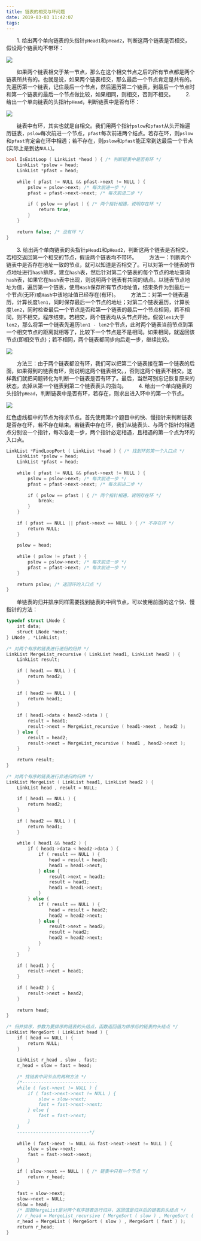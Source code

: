 ```yaml
---
title: 链表的相交与环问题
date: 2019-03-03 11:42:07
tags:
---
```

&emsp;&emsp;1. 给出两个单向链表的头指针`pHead1`和`pHead2`，判断这两个链表是否相交，假设两个链表均不带环：

<img src="./链表的相交与环问题/1.png">

&emsp;&emsp;如果两个链表相交于某一节点，那么在这个相交节点之后的所有节点都是两个链表所共有的。也就是说，如果两个链表相交，那么最后一个节点肯定是共有的。先遍历第一个链表，记住最后一个节点，然后遍历第二个链表，到最后一个节点时和第一个链表的最后一个节点做比较，如果相同，则相交，否则不相交。
&emsp;&emsp;2. 给出一个单向链表的头指针`pHead`，判断链表中是否有环：

<img src="./链表的相交与环问题/2.png">

&emsp;&emsp;链表中有环，其实也就是自相交。我们用两个指针`pslow`和`pfast`从头开始遍历链表，`pslow`每次前进一个节点，`pfast`每次前进两个结点。若存在环，则`pslow`和`pfast`肯定会在环中相遇；若不存在，则`pslow`和`pfast`能正常到达最后一个节点(实际上是到达`NULL`)。

``` cpp
bool IsExitLoop ( LinkList *head ) { /* 判断链表中是否有环 */
    LinkList *pslow = head;
    LinkList *pfast = head;
​
    while ( pfast != NULL && pfast->next != NULL ) {
        pslow = pslow->next; /* 每次前进一步 */
        pfast = pfast->next->next; /* 每次前进二步 */
​
        if ( pslow == pfast ) { /* 两个指针相遇，说明存在环 */
            return true;
        }
    }
​
    return false; /* 没有环 */
}
```

&emsp;&emsp;3. 给出两个单向链表的头指针`pHead1`和`pHead2`，判断这两个链表是否相交，若相交返回第一个相交的节点，假设两个链表均不带环。
&emsp;&emsp;方法一：判断两个链表中是否存在地址一致的节点，就可以知道是否相交了。可以对第一个链表的节点地址进行`hash`排序，建立`hash`表，然后针对第二个链表的每个节点的地址查询`hash`表，如果它在`hash`表中出现，则说明两个链表有共同的结点。以链表节点地址为值，遍历第一个链表，使用`Hash`保存所有节点地址值，结束条件为到最后一个节点(无环)或`Hash`中该地址值已经存在(有环)。
&emsp;&emsp;方法二：对第一个链表遍历，计算长度`len1`，同时保存最后一个节点的地址；对第二个链表遍历，计算长度`len2`，同时检查最后一个节点是否和第一个链表的最后一个节点相同，若不相同，则不相交，程序结束。若相交，两个链表均从头节点开始，假设`len1`大于`len2`，那么将第一个链表先遍历`len1 - len2`个节点，此时两个链表当前节点到第一个相交节点的距离就相等了，比较下一个节点是不是相同。如果相同，就返回该节点(即相交节点)；若不相同，两个链表都同步向后走一步，继续比较。

<img src="./链表的相交与环问题/3.png">

&emsp;&emsp;方法三：由于两个链表都没有环，我们可以把第二个链表接在第一个链表的后面，如果得到的链表有环，则说明这两个链表相交。，否则这两个链表不相交。这样我们就把问题转化为判断一个链表是否有环了。最后，当然可别忘记恢复原来的状态，去掉从第一个链表到第二个链表表头的指向。
&emsp;&emsp;4. 给出一个单向链表的头指针`pHead`，判断链表中是否有环，若存在，则求出进入环中的第一个节点。

<img src="./链表的相交与环问题/4.png">

红色虚线框中的节点为待求节点。首先使用第`2`个题目中的快、慢指针来判断链表是否存在环，若不存在结束。若链表中存在环，我们从链表头、与两个指针的相遇点分别设一个指针，每次各走一步，两个指针必定相遇，且相遇的第一个点为环的入口点。

``` cpp
LinkList *FindLoopPort ( LinkList *head ) { /* 找到环的第一个入口点 */
    LinkList *pslow = head;
    LinkList *pfast = head;
​
    while ( pfast != NULL && pfast->next != NULL ) {
        pslow = pslow->next; /* 每次前进一步 */
        pfast = pfast->next->next; /* 每次前进二步 */
​
        if ( pslow == pfast ) { /* 两个指针相遇，说明存在环 */
            break;
        }
    }
​
    if ( pfast == NULL || pfast->next == NULL ) { /* 不存在环 */
        return NULL;
    }
​
    pslow = head;
​
    while ( pslow != pfast ) {
        pslow = pslow->next; /* 每次前进一步 */
        pfast = pfast->next; /* 每次前进一步 */
    }
​
    return pslow; /* 返回环的入口点 */
}
```

&emsp;&emsp;单链表的归并排序同样需要找到链表的中间节点，可以使用前面的这个快、慢指针的方法：

``` cpp
typedef struct LNode {
    int data;
    struct LNode *next;
} LNode , *LinkList;
​
/* 对两个有序的链表进行递归的归并 */
LinkList MergeList_recursive ( LinkList head1, LinkList head2 ) {
    LinkList result;
​
    if ( head1 == NULL ) {
        return head2;
    }
​
    if ( head2 == NULL ) {
        return head1;
    }
​
    if ( head1->data < head2->data ) {
        result = head1;
        result->next = MergeList_recursive ( head1->next , head2 );
    } else {
        result = head2;
        result->next = MergeList_recursive ( head1 , head2->next );
    }
​
    return result;
}
​
/* 对两个有序的链表进行非递归的归并 */
LinkList MergeList ( LinkList head1, LinkList head2 ) {
    LinkList head , result = NULL;
​
    if ( head1 == NULL ) {
        return head2;
    }
​
    if ( head2 == NULL ) {
        return head1;
    }
​
    while ( head1 && head2 ) {
        if ( head1->data < head2->data ) {
            if ( result == NULL ) {
                head = result = head1;
                head1 = head1->next;
            } else {
                result->next = head1;
                result = head1;
                head1 = head1->next;
            }
        } else {
            if ( result == NULL ) {
                head = result = head2;
                head2 = head2->next;
            } else {
                result->next = head2;
                result = head2;
                head2 = head2->next;
            }
        }
    }
​
    if ( head1 ) {
        result->next = head1;
    }
​
    if ( head2 ) {
        result->next = head2;
    }
​
    return head;
}
​
/* 归并排序，参数为要排序的链表的头结点，函数返回值为排序后的链表的头结点 */
LinkList MergeSort ( LinkList head ) {
    if ( head == NULL ) {
        return NULL;
    }
​
    LinkList r_head , slow , fast;
    r_head = slow = fast = head;
​
    /* 找链表中间节点的两种方法 */
    /*----------------------------
    while ( fast->next != NULL ) {
        if ( fast->next->next != NULL ) {
            slow = slow->next;
            fast = fast->next->next;
        } else {
            fast = fast->next;
        }
    }
    ---------------------------*/
​
    while ( fast->next != NULL && fast->next->next != NULL ) {
        slow = slow->next;
        fast = fast->next->next;
    }
​
    if ( slow->next == NULL ) { /* 链表中只有一个节点 */
        return r_head;
    }
​
    fast = slow->next;
    slow->next = NULL;
    slow = head;
    /* 函数MergeList是对两个有序链表进行归并，返回值是归并后的链表的头结点 */
    // r_head = MergeList_recursive ( MergeSort ( slow ) , MergeSort ( fast ) );
    r_head = MergeList ( MergeSort ( slow ) , MergeSort ( fast ) );
    return r_head;
}
```